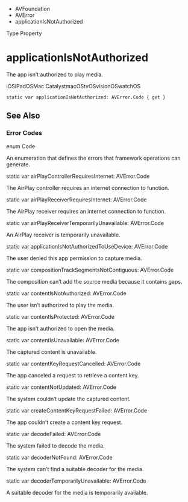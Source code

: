 

- AVFoundation
- AVError
-  applicationIsNotAuthorized 

Type Property

# applicationIsNotAuthorized

The app isn’t authorized to play media.

iOSiPadOSMac CatalystmacOStvOSvisionOSwatchOS

``` source
static var applicationIsNotAuthorized: AVError.Code { get }
```

## See Also

### Error Codes

enum Code

An enumeration that defines the errors that framework operations can generate.

static var airPlayControllerRequiresInternet: AVError.Code

The AirPlay controller requires an internet connection to function.

static var airPlayReceiverRequiresInternet: AVError.Code

The AirPlay receiver requires an internet connection to function.

static var airPlayReceiverTemporarilyUnavailable: AVError.Code

An AirPlay receiver is temporarily unavailable.

static var applicationIsNotAuthorizedToUseDevice: AVError.Code

The user denied this app permission to capture media.

static var compositionTrackSegmentsNotContiguous: AVError.Code

The composition can’t add the source media because it contains gaps.

static var contentIsNotAuthorized: AVError.Code

The user isn’t authorized to play the media.

static var contentIsProtected: AVError.Code

The app isn’t authorized to open the media.

static var contentIsUnavailable: AVError.Code

The captured content is unavailable.

static var contentKeyRequestCancelled: AVError.Code

The app canceled a request to retrieve a content key.

static var contentNotUpdated: AVError.Code

The system couldn’t update the captured content.

static var createContentKeyRequestFailed: AVError.Code

The app couldn’t create a content key request.

static var decodeFailed: AVError.Code

The system failed to decode the media.

static var decoderNotFound: AVError.Code

The system can’t find a suitable decoder for the media.

static var decoderTemporarilyUnavailable: AVError.Code

A suitable decoder for the media is temporarily available.

